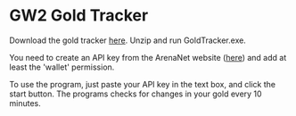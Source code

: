 # GW2 Gold Tracker

Download the gold tracker [here](https://drive.google.com/drive/folders/1dclcTDNmFARA6o-ZgnlLwucz0019IUOi?usp=sharing). Unzip and run GoldTracker.exe.

You need to create an API key from the ArenaNet website ([here](https://account.arena.net/applications)) and add at least the 'wallet' permission.

To use the program, just paste your API key in the text box, and click the start button. The programs checks for changes in your gold every 10 minutes.
